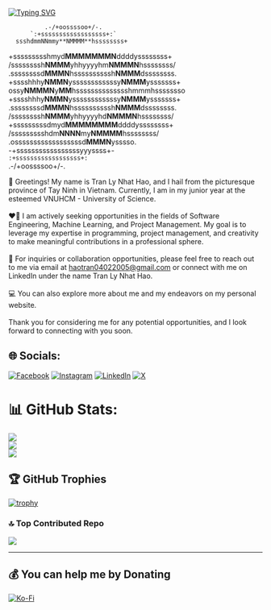 [![Typing SVG](https://readme-typing-svg.demolab.com?font=Fira+Code&pause=1000&color=C8F733&random=false&width=435&lines=A+student+aiming+towards+technology)](https://git.io/typing-svg)

              .-/+oossssoo+/-.
          `:+ssssssssssssssssss+:`                  
      ssshdmmNNmmy**NMMMM**hssssssss+   
  +ssssssssshmyd**MMMMMMMN**ddddyssssssss+   
 /ssssssssh**NMMM**yhhyyyyhm**NMMMN**hssssssss/  
.ssssssssd**MMMN**hssssssssssh**NMMM**dssssssss. 
+sssshhhy**NMMN**yssssssssssssy**NMMM**ysssssss+
ossy**NMMMN**y**MM**hsssssssssssssshmmmhssssssso
+sssshhhy**NMMN**yssssssssssssy**NMMM**ysssssss+
.ssssssssd**MMMN**hssssssssssh**NMMM**dssssssss. 
 /ssssssssh**NMMM**yhhyyyyhd**NMMMN**hssssssss/  
  +sssssssssdmyd**MMMMMMMM**ddddyssssssss+   
   /ssssssssshdm**NNNN**my**NMMMM**hssssssss/    
    .ossssssssssssssssssd**MMMN**ysssso.     
      -+sssssssssssssssssyyyssss+-       
        `:+ssssssssssssssssss+:`         
             .-/+oossssoo+/-.



👋 Greetings! My name is Tran Ly Nhat Hao, and I hail from the picturesque province of Tay Ninh in Vietnam. Currently, I am in my junior year at the esteemed VNUHCM - University of Science.<br><br>❤️‍🔥 I am actively seeking opportunities in the fields of Software Engineering, Machine Learning, and Project Management. My goal is to leverage my expertise in programming, project management, and creativity to make meaningful contributions in a professional sphere.<br><br>📘 For inquiries or collaboration opportunities, please feel free to reach out to me via email at haotran04022005@gmail.com or connect with me on LinkedIn under the name Tran Ly Nhat Hao.<br><br>💻 You can also explore more about me and my endeavors on my personal website.<br><br>Thank you for considering me for any potential opportunities, and I look forward to connecting with you soon.


## 🌐 Socials:
[![Facebook](https://img.shields.io/badge/Facebook-%231877F2.svg?logo=Facebook&logoColor=white)](https://facebook.com/nhathao.tranly.3) [![Instagram](https://img.shields.io/badge/Instagram-%23E4405F.svg?logo=Instagram&logoColor=white)](https://instagram.com/nhathao0402) [![LinkedIn](https://img.shields.io/badge/LinkedIn-%230077B5.svg?logo=linkedin&logoColor=white)](https://linkedin.com/in/tranlynhathao) [![X](https://img.shields.io/badge/X-black.svg?logo=X&logoColor=white)](https://x.com/TranLyNhatHao) 

# 📊 GitHub Stats:
![](https://github-readme-stats.vercel.app/api?username=tranlynhathao&theme=radical&hide_border=false&include_all_commits=false&count_private=false)<br/>
![](https://github-readme-streak-stats.herokuapp.com/?user=tranlynhathao&theme=radical&hide_border=false)<br/>
![](https://github-readme-stats.vercel.app/api/top-langs/?username=tranlynhathao&theme=radical&hide_border=false&include_all_commits=false&count_private=false&layout=compact)

## 🏆 GitHub Trophies
[![trophy](https://github-profile-trophy.vercel.app/?username=ryo-ma&theme=onedark)](https://github.com/ryo-ma/github-profile-trophy)

### 🔝 Top Contributed Repo
![](https://github-contributor-stats.vercel.app/api?username=tranlynhathao&limit=5&theme=tokyonight&combine_all_yearly_contributions=true)

---

## 💰 You can help me by Donating
[![Ko-Fi](https://ko-fi.com/img/githubbutton_sm.svg)](https://ko-fi.com/tranlynhathao) 
  
<!-- Proudly created with GPRM ( https://gprm.itsvg.in ) -->
